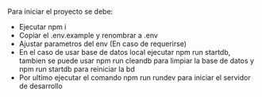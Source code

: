 Para iniciar el proyecto se debe:

* Ejecutar npm i
* Copiar el .env.example y renombrar a .env
* Ajustar parametros del env (En caso de requerirse)
* En el caso de usar base de datos local ejecutar npm run startdb, tambien se puede usar npm run cleandb para limpiar la base de datos y npm run startdb para reiniciar la bd
* Por ultimo ejecutar el comando npm run rundev para iniciar el servidor de desarrollo